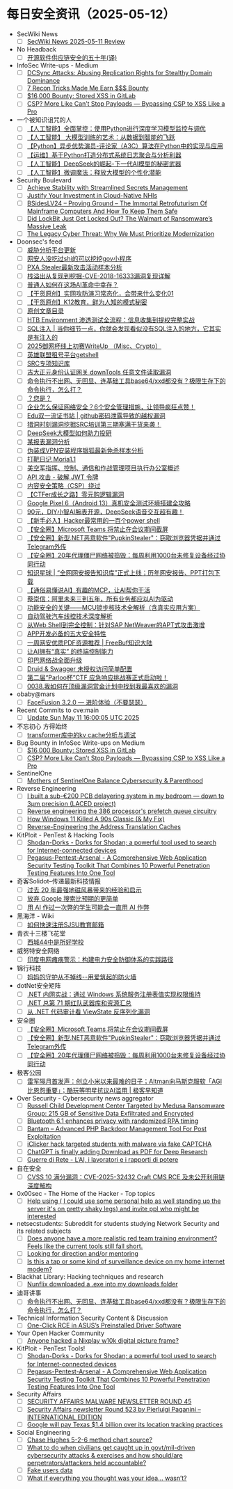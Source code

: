 # 每日安全资讯（2025-05-12）

- SecWiki News
  - [ ] [SecWiki News 2025-05-11 Review](http://www.sec-wiki.com/?2025-05-11)
- No Headback
  - [ ] [开源软件供应链安全的五十年(译)](http://xargin.com/open-source-supply-chain-security/)
- InfoSec Write-ups - Medium
  - [ ] [DCSync Attacks: Abusing Replication Rights for Stealthy Domain Dominance](https://infosecwriteups.com/dcsync-attacks-abusing-replication-rights-for-stealthy-domain-dominance-944df906eb9e?source=rss----7b722bfd1b8d---4)
  - [ ] [7 Recon Tricks Made Me Earn $$$ Bounty](https://infosecwriteups.com/7-recon-tricks-made-me-earn-bounty-dc46b32724a6?source=rss----7b722bfd1b8d---4)
  - [ ] [$16,000 Bounty: Stored XSS in GitLab](https://infosecwriteups.com/16-000-bounty-stored-xss-in-gitlab-a0f57e5c4245?source=rss----7b722bfd1b8d---4)
  - [ ] [CSP? More Like Can’t Stop Payloads  — Bypassing CSP to XSS Like a Pro](https://infosecwriteups.com/csp-more-like-cant-stop-payloads-bypassing-csp-to-xss-like-a-pro-90d27c2c3a40?source=rss----7b722bfd1b8d---4)
- 一个被知识诅咒的人
  - [ ] [【人工智能】全面掌控：使用Python进行深度学习模型监控与调优](https://blog.csdn.net/nokiaguy/article/details/147873231)
  - [ ] [【人工智能】 大模型训练的艺术：从数据到智能的飞跃](https://blog.csdn.net/nokiaguy/article/details/147873212)
  - [ ] [【Python】异步优势演员-评论家（A3C）算法在Python中的实现与应用](https://blog.csdn.net/nokiaguy/article/details/147873198)
  - [ ] [【运维】基于Python打造分布式系统日志聚合与分析利器](https://blog.csdn.net/nokiaguy/article/details/147873180)
  - [ ] [【人工智能】DeepSeek的崛起-下一代AI模型的秘密武器](https://blog.csdn.net/nokiaguy/article/details/147873142)
  - [ ] [【人工智能】微调魔法：释放大模型的个性化潜能](https://blog.csdn.net/nokiaguy/article/details/147873116)
- Security Boulevard
  - [ ] [Achieve Stability with Streamlined Secrets Management](https://securityboulevard.com/2025/05/achieve-stability-with-streamlined-secrets-management/?utm_source=rss&utm_medium=rss&utm_campaign=achieve-stability-with-streamlined-secrets-management)
  - [ ] [Justify Your Investment in Cloud-Native NHIs](https://securityboulevard.com/2025/05/justify-your-investment-in-cloud-native-nhis/?utm_source=rss&utm_medium=rss&utm_campaign=justify-your-investment-in-cloud-native-nhis)
  - [ ] [BSidesLV24 – Proving Ground –  The Immortal Retrofuturism Of Mainframe Computers And How To Keep Them Safe](https://securityboulevard.com/2025/05/bsideslv24-proving-ground-the-immortal-retrofuturism-of-mainframe-computers-and-how-to-keep-them-safe/?utm_source=rss&utm_medium=rss&utm_campaign=bsideslv24-proving-ground-the-immortal-retrofuturism-of-mainframe-computers-and-how-to-keep-them-safe)
  - [ ] [Did LockBit Just Get Locked Out? The Walmart of Ransomware’s Massive Leak](https://securityboulevard.com/2025/05/did-lockbit-just-get-locked-out-the-walmart-of-ransomwares-massive-leak/?utm_source=rss&utm_medium=rss&utm_campaign=did-lockbit-just-get-locked-out-the-walmart-of-ransomwares-massive-leak)
  - [ ] [The Legacy Cyber Threat: Why We Must Prioritize Modernization](https://securityboulevard.com/2025/05/the-legacy-cyber-threat-why-we-must-prioritize-modernization/?utm_source=rss&utm_medium=rss&utm_campaign=the-legacy-cyber-threat-why-we-must-prioritize-modernization)
- Doonsec's feed
  - [ ] [威胁分析平台更新](https://mp.weixin.qq.com/s?__biz=Mzk0NDI2MTQzMw==&mid=2247484663&idx=1&sn=e58f71e4b49d634c7d285bd02f291a72)
  - [ ] [网安人没吃过shi的可以挖挖gov小程序](https://mp.weixin.qq.com/s?__biz=MzkwMTcwNzEwOA==&mid=2247483775&idx=1&sn=bfb4544ddf2645360c2199728646d1aa)
  - [ ] [PXA Stealer最新攻击活动样本分析](https://mp.weixin.qq.com/s?__biz=MzU4NTY4MDEzMw==&mid=2247494102&idx=1&sn=5516a2721e433c526b1afa2677656037)
  - [ ] [栈溢出从复现到挖掘-CVE-2018-16333漏洞复现详解](https://mp.weixin.qq.com/s?__biz=Mzg2NDcwNjkzNw==&mid=2247487502&idx=1&sn=20724856905cdf62df94314268764232)
  - [ ] [普通人如何在这场AI革命中幸存？](https://mp.weixin.qq.com/s?__biz=MzU3NjQ5NTIxNg==&mid=2247485814&idx=1&sn=88c7704907d8ca8c0e1d3e78945c6734)
  - [ ] [【干货原创】实网攻防演习常态化，会带来什么变化01](https://mp.weixin.qq.com/s?__biz=MzU3NjQ5NTIxNg==&mid=2247485814&idx=3&sn=e5aee07ecd7d723d68cd08648c587de4)
  - [ ] [【干货原创】K12教育，鲜为人知的模式秘密](https://mp.weixin.qq.com/s?__biz=MzU3NjQ5NTIxNg==&mid=2247485814&idx=4&sn=d1554488c5f2f2bed0b204ca917308d8)
  - [ ] [原创文章目录](https://mp.weixin.qq.com/s?__biz=MzU3NjQ5NTIxNg==&mid=2247485814&idx=5&sn=5daff0135c7c83a4c6f4fc849af8b6e3)
  - [ ] [HTB Environment 渗透测试全流程：信息收集到提权完整实战](https://mp.weixin.qq.com/s?__biz=Mzk1Nzk3MjA5Ng==&mid=2247485522&idx=1&sn=8875142ddfaf77b67b94b4f3ea5b45a6)
  - [ ] [SQL注入 | 当你细节一点，你就会发现看似没有SQL注入的地方，它其实是有注入的](https://mp.weixin.qq.com/s?__biz=Mzk0NzQxNzY2OQ==&mid=2247489475&idx=1&sn=f0763877e096bb2f8779d5da1f2e351a)
  - [ ] [2025御网杯线上初赛WriteUp （Misc、Crypto）](https://mp.weixin.qq.com/s?__biz=MzU3MzEwMTQ3NQ==&mid=2247507653&idx=1&sn=0d316d5a8e296602dd23ff280919e4cf)
  - [ ] [英雄联盟租号平台getshell](https://mp.weixin.qq.com/s?__biz=Mzg2ODYxMzY3OQ==&mid=2247519295&idx=1&sn=a0bebd5092341ad87a6e4db45002d28b)
  - [ ] [SRC专项知识库](https://mp.weixin.qq.com/s?__biz=Mzg2ODYxMzY3OQ==&mid=2247519295&idx=2&sn=7dd924bf4e4b21e8f46e1348a2d0ef52)
  - [ ] [吉大正元身份认证网关 downTools 任意文件读取漏洞](https://mp.weixin.qq.com/s?__biz=MzkzNzMxODkzMw==&mid=2247485789&idx=1&sn=aaf909933f3ec246329ed13d7578c3b5)
  - [ ] [命令执行不出网、无回显、连基础工具base64/xxd都没有？极限生存下的命令执行，怎么打？](https://mp.weixin.qq.com/s?__biz=MzIzMTIzNTM0MA==&mid=2247497580&idx=1&sn=c77028340ad979d0182045d5796a3826)
  - [ ] [？您是？](https://mp.weixin.qq.com/s?__biz=MzkyOTQzNjIwNw==&mid=2247492288&idx=1&sn=4795ea6ac819ab1697ad6452b1de9ff9)
  - [ ] [企业怎么保证网络安全？6个安全管理措施，让领导疯狂点赞！](https://mp.weixin.qq.com/s?__biz=MzkzMzE5OTQzMA==&mid=2247486513&idx=1&sn=f643a8d96f35c104e1d25ffc20ec7046)
  - [ ] [Edu双一流证书站 |  github密码泄露导致的越权漏洞](https://mp.weixin.qq.com/s?__biz=MzkyNTUyNTE5OA==&mid=2247486927&idx=1&sn=88fd42417284d98b5c427404832afd6f)
  - [ ] [猎洞时刻漏洞挖掘SRC培训第三期塞满干货来袭！](https://mp.weixin.qq.com/s?__biz=MzkyNTUyNTE5OA==&mid=2247486927&idx=2&sn=8307176025613e1808289ac6b0fba9d2)
  - [ ] [DeepSeek大模型如何助力投研](https://mp.weixin.qq.com/s?__biz=MjM5OTk4MDE2MA==&mid=2655278233&idx=1&sn=106e436b00f40568417d3ca62c05dd9a)
  - [ ] [某报表漏洞分析](https://mp.weixin.qq.com/s?__biz=Mzg2NTgzMDg1NA==&mid=2247484166&idx=1&sn=ea248bc37355933590a2ccaae38f7eca)
  - [ ] [伪装成VPN安装程序银狐最新免杀样本分析](https://mp.weixin.qq.com/s?__biz=MzA4ODEyODA3MQ==&mid=2247491913&idx=1&sn=973fe149b1e8cf3d1815ca55bc5d6e49)
  - [ ] [打靶日记 Moria1.1](https://mp.weixin.qq.com/s?__biz=Mzk1Nzc0MzY3NA==&mid=2247486759&idx=1&sn=e9699cf178ce6208669de95336a416c6)
  - [ ] [美空军指挥、控制、通信和作战管理项目执行办公室概述](https://mp.weixin.qq.com/s?__biz=MzI1OTExNDY1NQ==&mid=2651621099&idx=1&sn=b892715b716249d5c562bdd19ccd2be6)
  - [ ] [API 攻击 - 破解 JWT 令牌](https://mp.weixin.qq.com/s?__biz=MzAxMjYyMzkwOA==&mid=2247529723&idx=1&sn=eca8e2ef1efe5c246f27cb68a6c1ab9d)
  - [ ] [内容安全策略（CSP）绕过](https://mp.weixin.qq.com/s?__biz=MzAxMjYyMzkwOA==&mid=2247529723&idx=2&sn=025b6eeca80f3220b8451c73e7425025)
  - [ ] [【CTFer成长之路】零元购逻辑漏洞](https://mp.weixin.qq.com/s?__biz=Mzg5NTU2NjA1Mw==&mid=2247502141&idx=1&sn=f372a42f927527cbe6c164a6df175c6e)
  - [ ] [Google Pixel 6（Android 13）真机安全测试环境搭建全攻略](https://mp.weixin.qq.com/s?__biz=Mzg2NTkwODU3Ng==&mid=2247515328&idx=1&sn=65fd50236484690f5169de05ea468642)
  - [ ] [90元，DIY小智AI腕表开源，DeepSeek语音交互超有趣！](https://mp.weixin.qq.com/s?__biz=MjM5OTA4MzA0MA==&mid=2454938198&idx=1&sn=610660458691719295550520d33ab0dd)
  - [ ] [【新手必入】Hacker最常用的一百个power shell](https://mp.weixin.qq.com/s?__biz=Mzg4NzgyODEzNQ==&mid=2247489237&idx=1&sn=72d4d2d09d2c8b4bc136cc587cb9c3eb)
  - [ ] [【安全圈】Microsoft Teams 将禁止在会议期间截屏](https://mp.weixin.qq.com/s?__biz=MzIzMzE4NDU1OQ==&mid=2652069558&idx=1&sn=2987948da429aca3ced7a01f29894350)
  - [ ] [【安全圈】新型.NET恶意软件\"PupkinStealer\"：窃取浏览器凭据并通过Telegram外传](https://mp.weixin.qq.com/s?__biz=MzIzMzE4NDU1OQ==&mid=2652069558&idx=2&sn=98a85cb1368ce09d81bbe5fdb0e703ae)
  - [ ] [【安全圈】20年代理僵尸网络被捣毁：每周利用1000台未修复设备经过协同行动](https://mp.weixin.qq.com/s?__biz=MzIzMzE4NDU1OQ==&mid=2652069558&idx=3&sn=753a6001c974bfd4de18ddbe1cd2aecb)
  - [ ] [知识星球 | “全网网安报告知识库”正式上线；历年网安报告、PPT打包下载](https://mp.weixin.qq.com/s?__biz=MzU5ODgzNTExOQ==&mid=2247639421&idx=1&sn=0ccaf61964645219e74929b0e63b5c54)
  - [ ] [【通俗易懂说AI】有趣的MCP，让AI帮你干活](https://mp.weixin.qq.com/s?__biz=MzI3NDYwMzI4Mg==&mid=2247486816&idx=1&sn=4911868dfc7feab9bfda37aadc795dc3)
  - [ ] [蔡崇信：阿里未来三到五年，所有业务都应以AI为驱动](https://mp.weixin.qq.com/s?__biz=MzIxMDIwODM2MA==&mid=2653932106&idx=1&sn=97ee1f17ea930d214b5a0f8d5464255f)
  - [ ] [功能安全的关键——MCU锁步核技术全解析（含真实应用方案）](https://mp.weixin.qq.com/s?__biz=MzIzOTc2OTAxMg==&mid=2247554707&idx=1&sn=47819c91c15d7448c3608ca14db09e0c)
  - [ ] [自动驾驶汽车线控技术深度解析](https://mp.weixin.qq.com/s?__biz=MzIzOTc2OTAxMg==&mid=2247554707&idx=2&sn=36435abdb11c2779c0bc876f6f94cbeb)
  - [ ] [从Web Shell到完全控制：针对SAP NetWeaver的APT式攻击激增](https://mp.weixin.qq.com/s?__biz=MjM5NjA0NjgyMA==&mid=2651320593&idx=1&sn=1f7bd0ff6ad57e4560a9adb8e50b1c40)
  - [ ] [APP开发必备的五大安全特性](https://mp.weixin.qq.com/s?__biz=MjM5NjA0NjgyMA==&mid=2651320593&idx=2&sn=15d171537b9f80e1754ac4e4774281e0)
  - [ ] [一周网安优质PDF资源推荐 | FreeBuf知识大陆](https://mp.weixin.qq.com/s?__biz=MjM5NjA0NjgyMA==&mid=2651320593&idx=3&sn=e53df522311e9afa245ed2da27a0bded)
  - [ ] [让AI拥有“真实” 的终端控制能力](https://mp.weixin.qq.com/s?__biz=MzkyNzUzMjM1NQ==&mid=2247484867&idx=1&sn=f8316abe34bd64bc95e274d3adb7b534)
  - [ ] [印巴网络战全面升级](https://mp.weixin.qq.com/s?__biz=MjM5OTk4MDE2MA==&mid=2655278211&idx=1&sn=3e43eb1ec6808e51016a3633b756380c)
  - [ ] [Druid & Swagger 未授权访问简单配置](https://mp.weixin.qq.com/s?__biz=MzkwMzQyMTg5OA==&mid=2247487262&idx=1&sn=74e8b05ddb1856c55ca6fa1db0cf653a)
  - [ ] [第二届“Parloo杯”CTF 应急响应挑战赛正式启动啦！](https://mp.weixin.qq.com/s?__biz=MzkxNjQyODY5MA==&mid=2247487236&idx=1&sn=e2281f4f64e77007440e6cb209a32a1c)
  - [ ] [0038.我如何在顶级漏洞赏金计划中找到我最喜欢的漏洞](https://mp.weixin.qq.com/s?__biz=MzA4NDQ5NTU0MA==&mid=2647690710&idx=1&sn=fc4cae87be57161eff78f17fe0bfcd8b)
- obaby@mars
  - [ ] [FaceFusion 3.2.0 — 进阶体验（不要瑟瑟）](https://h4ck.org.cn/2025/05/20664)
- Recent Commits to cve:main
  - [ ] [Update Sun May 11 16:00:05 UTC 2025](https://github.com/trickest/cve/commit/636e428a4868a680e8b294c07155b1669e40ba9b)
- 不忘初心 方得始终
  - [ ] [transformer库中的kv cache分析与调试](http://terenceli.github.io/%E6%8A%80%E6%9C%AF/2025/05/11/kvcache-intro)
- Bug Bounty in InfoSec Write-ups on Medium
  - [ ] [$16,000 Bounty: Stored XSS in GitLab](https://infosecwriteups.com/16-000-bounty-stored-xss-in-gitlab-a0f57e5c4245?source=rss----7b722bfd1b8d--bug_bounty)
  - [ ] [CSP? More Like Can’t Stop Payloads  — Bypassing CSP to XSS Like a Pro](https://infosecwriteups.com/csp-more-like-cant-stop-payloads-bypassing-csp-to-xss-like-a-pro-90d27c2c3a40?source=rss----7b722bfd1b8d--bug_bounty)
- SentinelOne
  - [ ] [Mothers of SentinelOne Balance Cybersecurity & Parenthood](https://www.sentinelone.com/blog/mothers-of-sentinelone-balance-cybersecurity-parenthood/)
- Reverse Engineering
  - [ ] [I built a sub-€200 PCB delayering system in my bedroom — down to 3µm precision (LACED project)](https://www.reddit.com/r/ReverseEngineering/comments/1kjr2xv/i_built_a_sub200_pcb_delayering_system_in_my/)
  - [ ] [Reverse engineering the 386 processor's prefetch queue circuitry](https://www.reddit.com/r/ReverseEngineering/comments/1kjrhry/reverse_engineering_the_386_processors_prefetch/)
  - [ ] [How Windows 11 Killed A 90s Classic (& My Fix)](https://www.reddit.com/r/ReverseEngineering/comments/1kjqzuf/how_windows_11_killed_a_90s_classic_my_fix/)
  - [ ] [Reverse-Engineering the Address Translation Caches](https://www.reddit.com/r/ReverseEngineering/comments/1kjsow1/reverseengineering_the_address_translation_caches/)
- KitPloit - PenTest &amp; Hacking Tools
  - [ ] [Shodan-Dorks - Dorks for Shodan; a powerful tool used to search for Internet-connected devices](http://www.kitploit.com/2025/05/shodan-dorks-dorks-for-shodan-powerful.html)
  - [ ] [Pegasus-Pentest-Arsenal - A Comprehensive Web Application Security Testing Toolkit That Combines 10 Powerful Penetration Testing Features Into One Tool](http://www.kitploit.com/2025/05/pegasus-pentest-arsenal-comprehensive.html)
- 奇客Solidot–传递最新科技情报
  - [ ] [过去 20 年最强地磁风暴带来的经验和启示](https://www.solidot.org/story?sid=81259)
  - [ ] [放弃 Google 搜索比预期的更简单](https://www.solidot.org/story?sid=81258)
  - [ ] [用 AI 作过一次弊的学生可能会一直用 AI 作弊](https://www.solidot.org/story?sid=81257)
- 黑海洋 - Wiki
  - [ ] [如何快速注册SJSU教育邮箱](https://blog.upx8.com/4797)
- 青衣十三楼飞花堂
  - [ ] [西城44中是所好学校](https://mp.weixin.qq.com/s?__biz=MzUzMjQyMDE3Ng==&mid=2247488277&idx=1&sn=ecefe8f97d071a4d7fd026e43b841fe8&subscene=0)
- 威努特安全网络
  - [ ] [印度电网瘫痪警示：构建电力安全防御体系的实践路径](https://mp.weixin.qq.com/s?__biz=MzAwNTgyODU3NQ==&mid=2651132964&idx=1&sn=2726985923f0e7b7d147fa852391bf6e&subscene=0)
- 锦行科技
  - [ ] [妈妈的守护从不掉线--用爱筑起的防火墙](https://mp.weixin.qq.com/s?__biz=MzIxNTQxMjQyNg==&mid=2247494016&idx=1&sn=371ac2685fece5c78a11e33aaff2d5e7&subscene=0)
- dotNet安全矩阵
  - [ ] [.NET 内网实战：通过 Windows 系统服务注册表值实现权限维持](https://mp.weixin.qq.com/s?__biz=MzUyOTc3NTQ5MA==&mid=2247499641&idx=1&sn=7afbdf6d26129d1e85536d3c0085609a&subscene=0)
  - [ ] [.NET 总第 71 期红队武器库和资源汇总](https://mp.weixin.qq.com/s?__biz=MzUyOTc3NTQ5MA==&mid=2247499641&idx=2&sn=aa591d98a71f78639e94ab761baece63&subscene=0)
  - [ ] [从 .NET 代码审计看 ViewState 反序列化漏洞](https://mp.weixin.qq.com/s?__biz=MzUyOTc3NTQ5MA==&mid=2247499641&idx=3&sn=d7f3a802ba857dfd318ec850e660210b&subscene=0)
- 安全圈
  - [ ] [【安全圈】Microsoft Teams 将禁止在会议期间截屏](https://mp.weixin.qq.com/s?__biz=MzIzMzE4NDU1OQ==&mid=2652069558&idx=1&sn=2987948da429aca3ced7a01f29894350&subscene=0)
  - [ ] [【安全圈】新型.NET恶意软件"PupkinStealer"：窃取浏览器凭据并通过Telegram外传](https://mp.weixin.qq.com/s?__biz=MzIzMzE4NDU1OQ==&mid=2652069558&idx=2&sn=98a85cb1368ce09d81bbe5fdb0e703ae&subscene=0)
  - [ ] [【安全圈】20年代理僵尸网络被捣毁：每周利用1000台未修复设备经过协同行动](https://mp.weixin.qq.com/s?__biz=MzIzMzE4NDU1OQ==&mid=2652069558&idx=3&sn=753a6001c974bfd4de18ddbe1cd2aecb&subscene=0)
- 极客公园
  - [ ] [雷军隔月首发声：创立小米以来最难的日子；Altman向马斯克服软「AGI比恩怨重要」；酷玩等明星抗议AI滥用 | 极客早知道](https://mp.weixin.qq.com/s?__biz=MTMwNDMwODQ0MQ==&mid=2653079046&idx=1&sn=9c8fbf0a34005b08dc7b1462cfb8f2cb&subscene=0)
- Over Security - Cybersecurity news aggregator
  - [ ] [Russell Child Development Center Targeted by Medusa Ransomware Group: 215 GB of Sensitive Data Exfiltrated and Encrypted](https://www.suspectfile.com/russell-child-development-center-targeted-by-medusa-ransomware-group-215-gb-of-sensitive-data-exfiltrated-and-encrypted/)
  - [ ] [Bluetooth 6.1 enhances privacy with randomized RPA timing](https://www.bleepingcomputer.com/news/security/bluetooth-61-enhances-privacy-with-randomized-rpa-timing/)
  - [ ] [Bantam – Advanced PHP Backdoor Management Tool For Post Exploitation](https://www.darknet.org.uk/2025/05/bantam-advanced-php-backdoor-management-tool-for-post-exploitation/)
  - [ ] [iClicker hack targeted students with malware via fake CAPTCHA](https://www.bleepingcomputer.com/news/security/iclicker-hack-targeted-students-with-malware-via-fake-captcha/)
  - [ ] [ChatGPT is finally adding Download as PDF for Deep Research](https://www.bleepingcomputer.com/news/artificial-intelligence/chatgpt-is-finally-adding-download-as-pdf-for-deep-research/)
  - [ ] [Guerre di Rete - L’AI, i lavoratori e i rapporti di potere](https://guerredirete.substack.com/p/guerre-di-rete-lai-i-lavoratori-e)
- 自在安全
  - [ ] [CVSS 10 满分漏洞：CVE-2025-32432 Craft CMS RCE 及未公开利用链深度解构](https://mp.weixin.qq.com/s?__biz=Mzk0NTU5Mjg0Ng==&mid=2247492026&idx=1&sn=a45585cfb3c85bb1d0d2101a1ff10b41&subscene=0)
- 0x00sec - The Home of the Hacker - Top topics
  - [ ] [Help using ( I could use some personal help as well standing up the server it's on pretty shaky legs) and invite ppl who might be interested](https://0x00sec.org/t/help-using-i-could-use-some-personal-help-as-well-standing-up-the-server-its-on-pretty-shaky-legs-and-invite-ppl-who-might-be-interested/43890)
- netsecstudents: Subreddit for students studying Network Security and its related subjects
  - [ ] [Does anyone have a more realistic red team training environment? Feels like the current tools still fall short.](https://www.reddit.com/r/netsecstudents/comments/1kjv4nv/does_anyone_have_a_more_realistic_red_team/)
  - [ ] [Looking for direction and/or mentoring](https://www.reddit.com/r/netsecstudents/comments/1kjqkgt/looking_for_direction_andor_mentoring/)
  - [ ] [Is this a tap or some kind of surveillance device on my home internet modem?](https://www.reddit.com/r/netsecstudents/comments/1kjr85r/is_this_a_tap_or_some_kind_of_surveillance_device/)
- Blackhat Library: Hacking techniques and research
  - [ ] [Nunflix downloaded a .exe into my downloads folder](https://www.reddit.com/r/blackhat/comments/1kk6w3v/nunflix_downloaded_a_exe_into_my_downloads_folder/)
- 迪哥讲事
  - [ ] [命令执行不出网、无回显、连基础工具base64/xxd都没有？极限生存下的命令执行，怎么打？](https://mp.weixin.qq.com/s?__biz=MzIzMTIzNTM0MA==&mid=2247497580&idx=1&sn=c77028340ad979d0182045d5796a3826&subscene=0)
- Technical Information Security Content & Discussion
  - [ ] [One-Click RCE in ASUS’s Preinstalled Driver Software](https://www.reddit.com/r/netsec/comments/1kjwfuh/oneclick_rce_in_asuss_preinstalled_driver_software/)
- Your Open Hacker Community
  - [ ] [Anyone hacked a Nixplay w10k digital picture frame?](https://www.reddit.com/r/HowToHack/comments/1kk6n3s/anyone_hacked_a_nixplay_w10k_digital_picture_frame/)
- KitPloit - PenTest Tools!
  - [ ] [Shodan-Dorks - Dorks for Shodan; a powerful tool used to search for Internet-connected devices](http://www.kitploit.com/2025/05/shodan-dorks-dorks-for-shodan-powerful.html)
  - [ ] [Pegasus-Pentest-Arsenal - A Comprehensive Web Application Security Testing Toolkit That Combines 10 Powerful Penetration Testing Features Into One Tool](http://www.kitploit.com/2025/05/pegasus-pentest-arsenal-comprehensive.html)
- Security Affairs
  - [ ] [SECURITY AFFAIRS MALWARE NEWSLETTER ROUND 45](https://securityaffairs.com/177697/breaking-news/security-affairs-malware-newsletter-round-45.html)
  - [ ] [Security Affairs newsletter Round 523 by Pierluigi Paganini – INTERNATIONAL EDITION](https://securityaffairs.com/177689/breaking-news/security-affairs-newsletter-round-523-by-pierluigi-paganini-international-edition.html)
  - [ ] [Google will pay Texas $1.4 billion over its location tracking practices](https://securityaffairs.com/177683/laws-and-regulations/google-will-pay-texas-1-4-billion-over-its-location-tracking-practices.html)
- Social Engineering
  - [ ] [Chase Hughes 5-2-6 method chart source?](https://www.reddit.com/r/SocialEngineering/comments/1kkcafs/chase_hughes_526_method_chart_source/)
  - [ ] [What to do when civilians get caught up in govt/mil-driven cybersecurity attacks & exercises and how should/are perpetrators/attackers held accountable?](https://www.reddit.com/r/SocialEngineering/comments/1kk27gu/what_to_do_when_civilians_get_caught_up_in/)
  - [ ] [Fake users data](https://www.reddit.com/r/SocialEngineering/comments/1kjxhnm/fake_users_data/)
  - [ ] [What if everything you thought was your idea... wasn’t?](https://www.reddit.com/r/SocialEngineering/comments/1kjsopn/what_if_everything_you_thought_was_your_idea_wasnt/)
